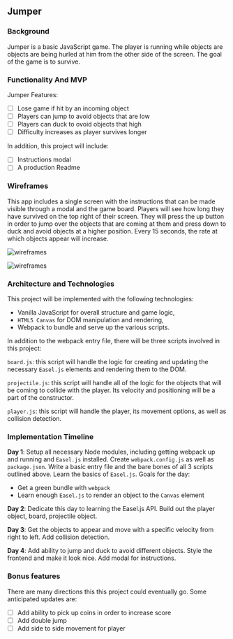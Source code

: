 ## Jumper

### Background

Jumper is a basic JavaScript game. The player is running while objects are objects are being hurled at him from the other side of the screen. The goal of the game is to survive.

### Functionality And MVP

Jumper Features:

- [ ] Lose game if hit by an incoming object
- [ ] Players can jump to avoid objects that are low
- [ ] Players can duck to ovoid objects that high
- [ ] Difficulty increases as player survives longer

In addition, this project will include:

- [ ] Instructions modal  
- [ ] A production Readme

### Wireframes

This app includes a single screen with the instructions that can be made visible through a modal and the game board. Players will see how long they have survived on the top right of their screen. They will press the up button in order to jump over the objects that are coming at them and press down to duck and avoid objects at a higher position. Every 15 seconds, the rate at which objects appear will increase.

![wireframes](wireframes/home.png)

![wireframes](wireframes/modal.png)

### Architecture and Technologies

This project will be implemented with the following technologies:

- Vanilla JavaScript for overall structure and game logic,
- `HTML5 Canvas` for DOM manipulation and rendering,
- Webpack to bundle and serve up the various scripts.

In addition to the webpack entry file, there will be three scripts involved in this project:

`board.js`: this script will handle the logic for creating and updating the necessary `Easel.js` elements and rendering them to the DOM.

`projectile.js`: this script will handle all of the logic for the objects that will be coming to collide with the player. Its velocity and positioning will be a part of the constructor.

`player.js`: this script will handle the player, its movement options, as well as collision detection.

### Implementation Timeline
**Day 1**: Setup all necessary Node modules, including getting webpack up and running and `Easel.js` installed.  Create `webpack.config.js` as well as `package.json`.  Write a basic entry file and the bare bones of all 3 scripts outlined above.  Learn the basics of `Easel.js`.  Goals for the day:

- Get a green bundle with `webpack`
- Learn enough `Easel.js` to render an object to the `Canvas` element


**Day 2**: Dedicate this day to learning the Easel.js API. Build out the player object, board, projectile object.

**Day 3**: Get the objects to appear and move with a specific velocity from right to left. Add collision detection.

**Day 4**: Add ability to jump and duck to avoid different objects. Style the frontend and make it look nice. Add modal for instructions.


### Bonus features

There are many directions this this project  could eventually go.  Some anticipated updates are:

- [ ] Add ability to pick up coins in order to increase score
- [ ] Add double jump
- [ ] Add side to side movement for player
